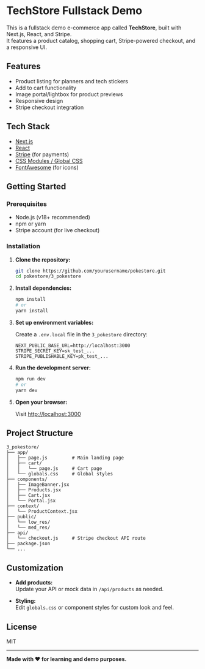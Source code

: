 # TechStore Fullstack Demo

This is a fullstack demo e-commerce app called **TechStore**, built with Next.js, React, and Stripe.  
It features a product catalog, shopping cart, Stripe-powered checkout, and a responsive UI.

## Features

- Product listing for planners and tech stickers
- Add to cart functionality
- Image portal/lightbox for product previews
- Responsive design
- Stripe checkout integration

## Tech Stack

- [Next.js](https://nextjs.org/)
- [React](https://react.dev/)
- [Stripe](https://stripe.com/) (for payments)
- [CSS Modules / Global CSS](https://nextjs.org/docs/pages/building-your-application/styling/css-modules)
- [FontAwesome](https://fontawesome.com/) (for icons)

## Getting Started

### Prerequisites

- Node.js (v18+ recommended)
- npm or yarn
- Stripe account (for live checkout)

### Installation

1. **Clone the repository:**

   ```sh
   git clone https://github.com/yourusername/pokestore.git
   cd pokestore/3_pokestore
   ```

2. **Install dependencies:**

   ```sh
   npm install
   # or
   yarn install
   ```

3. **Set up environment variables:**

   Create a `.env.local` file in the `3_pokestore` directory:

   ```
   NEXT_PUBLIC_BASE_URL=http://localhost:3000
   STRIPE_SECRET_KEY=sk_test_...
   STRIPE_PUBLISHABLE_KEY=pk_test_...
   ```

4. **Run the development server:**

   ```sh
   npm run dev
   # or
   yarn dev
   ```

5. **Open your browser:**

   Visit [http://localhost:3000](http://localhost:3000)

## Project Structure

```
3_pokestore/
├── app/
│   ├── page.js         # Main landing page
│   ├── cart/
│   │   └── page.js     # Cart page
│   └── globals.css     # Global styles
├── components/
│   ├── ImageBanner.jsx
│   ├── Products.jsx
│   ├── Cart.jsx
│   └── Portal.jsx
├── context/
│   └── ProductContext.jsx
├── public/
│   └── low_res/
│   └── med_res/
├── api/
│   └── checkout.js     # Stripe checkout API route
├── package.json
└── ...
```

## Customization

- **Add products:**  
  Update your API or mock data in `/api/products` as needed.

- **Styling:**  
  Edit `globals.css` or component styles for custom look and feel.

## License

MIT

---

**Made with ❤️ for learning and demo purposes.**
